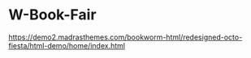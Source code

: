 # W-Book-Fair
https://demo2.madrasthemes.com/bookworm-html/redesigned-octo-fiesta/html-demo/home/index.html
